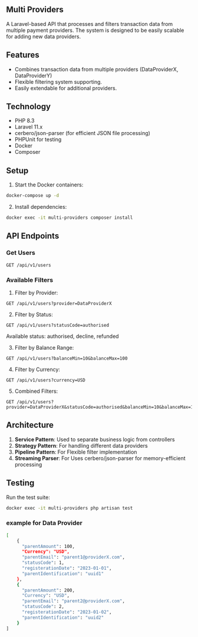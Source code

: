 ## Multi Providers
A Laravel-based API that processes and filters transaction data from multiple payment providers. The system is designed to be easily scalable for adding new data providers.

## Features 
- Combines transaction data from multiple providers (DataProviderX, DataProviderY)
- Flexible filtering system supporting.
- Easily extendable for additional providers.

## Technology

- PHP 8.3
- Laravel 11.x
- cerbero/json-parser (for efficient JSON file processing)
- PHPUnit for testing
- Docker
- Composer


## Setup

1. Start the Docker containers:
```bash
docker-compose up -d
```

2. Install dependencies:
```bash
docker exec -it multi-providers composer install
```

## API Endpoints

### Get Users
```
GET /api/v1/users
```

### Available Filters

1. Filter by Provider:
```
GET /api/v1/users?provider=DataProviderX
```

2. Filter by Status:
```
GET /api/v1/users?statusCode=authorised
```
Available status: authorised, decline, refunded

3. Filter by Balance Range:
```
GET /api/v1/users?balanceMin=10&balanceMax=100
```

4. Filter by Currency:
```
GET /api/v1/users?currency=USD
```

5. Combined Filters:
```
GET /api/v1/users?provider=DataProviderX&statusCode=authorised&balanceMin=10&balanceMax=100&currency=USD
```
## Architecture

1. **Service Pattern**: Used to separate business logic from controllers
2. **Strategy Pattern**: For handling different data providers
3. **Pipeline Pattern**: For Flexible filter implementation
4. **Streaming Parser**: For Uses cerbero/json-parser for memory-efficient processing

## Testing

Run the test suite:
```bash
docker exec -it multi-providers php artisan test
```

### example for Data Provider
```bash
[
    {
      "parentAmount": 100,
      "Currency": "USD",
      "parentEmail": "parent1@providerX.com",
      "statusCode": 1,
      "registerationDate": "2023-01-01",
      "parentIdentification": "uuid1"
    },
    {
      "parentAmount": 200,
      "Currency": "USD",
      "parentEmail": "parent2@providerX.com",
      "statusCode": 2,
      "registerationDate": "2023-01-02",
      "parentIdentification": "uuid2"
    }
]
```